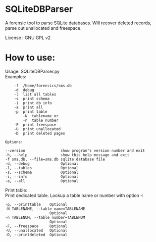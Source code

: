SQLiteDBParser
==============

A forensic tool to parse SQLite databases.
Will recover deleted records, parse out
unallocated and freespace.

License : GNU GPL v2

How to use:
===========

Usage: SQLiteDBParser.py  
    Examples:

        -f  /home/forensics/sms.db
        -d  debug
        -l  list all tables
        -s  print schema
        -i  print db info
        -a  print all
        -p  print table
            -N  tablename or
            -n  table number
        -F  print freespace
        -U  print unallocated
        -D  print deleted pages

    Options:
      
    --version                show program's version number and exit
    -h, --help               show this help message and exit
    -f sms.db, --file=sms.db sqlite database file
    -d, --debug              Optional
    -l, --tables             Optional
    -s, --schema             Optional
    -i, --info               Optional
    -a, --all                Optional

  Print table:  
    Print dedicated table. Lookup a table name or number with option -l  

    -p, --printtable    Optional
    -N TABLENAME, --table name=TABLENAME
                        Optional
    -n TABLENUM, --table number=TABLENUM
                        Optional
    -F, --freespace     Optional
    -U, --unallocated   Optional
    -D, --printdeleted  Optional